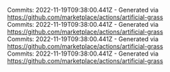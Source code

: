 Commits: 2022-11-19T09:38:00.441Z - Generated via https://github.com/marketplace/actions/artificial-grass
<br>
Commits: 2022-11-19T09:38:00.441Z - Generated via https://github.com/marketplace/actions/artificial-grass
<br>
Commits: 2022-11-19T09:38:00.441Z - Generated via https://github.com/marketplace/actions/artificial-grass
<br>
Commits: 2022-11-19T09:38:00.441Z - Generated via https://github.com/marketplace/actions/artificial-grass
<br>
